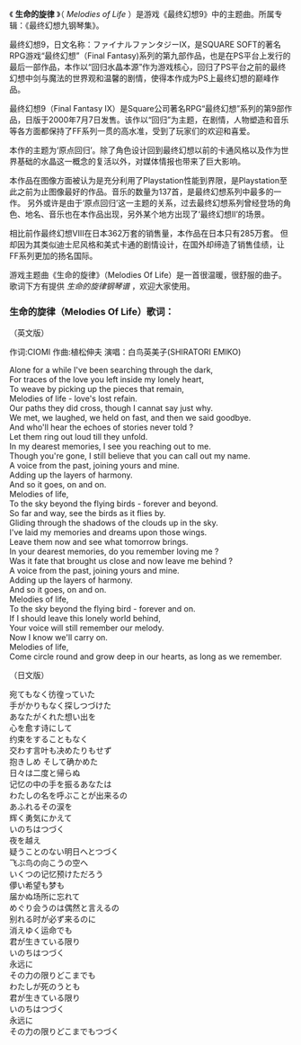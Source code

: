 

《 **生命的旋律** 》（ _Melodies of Life_ ）是游戏《最终幻想9》中的主题曲。所属专辑：《最终幻想九钢琴集》。

  

最终幻想9，日文名称：ファイナルファンタジーIX，是SQUARE SOFT的著名RPG游戏“最终幻想”（Final
Fantasy)系列的第九部作品，也是在PS平台上发行的最后一部作品，本作以“回归水晶本源”作为游戏核心，回归了PS平台之前的最终幻想中剑与魔法的世界观和温馨的剧情，使得本作成为PS上最终幻想的巅峰作品。

  

最终幻想9（Final Fantasy
IX）是Square公司著名RPG“最终幻想”系列的第9部作品，日版于2000年7月7日发售。该作以“回归”为主题，在剧情，人物塑造和音乐等各方面都保持了FF系列一贯的高水准，受到了玩家们的欢迎和喜爱。

  

本作的主题为‘原点回归’。除了角色设计回到最终幻想以前的卡通风格以及作为世界基础的水晶这一概念的复活以外，对媒体情报也带来了巨大影响。

  

本作品在图像方面被认为是充分利用了Playstation性能到界限，是Playstation至此之前为止图像最好的作品。音乐的数量为137首，是最终幻想系列中最多的一作。
另外或许是由于‘原点回归’这一主题的关系，过去最终幻想系列曾经登场的角色、地名、音乐也在本作品出现，另外某个地方出现了‘最终幻想II’的场景。

  

相比前作最终幻想VIII在日本362万套的销售量，本作品在日本只有285万套。
但却因为其类似迪士尼风格和美式卡通的剧情设计，在国外却缔造了销售佳绩，让FF系列更加的扬名国际。

  

游戏主题曲《生命的旋律》（Melodies Of Life）是一首很温暖，很舒服的曲子。歌词下方有提供 _生命的旋律钢琴谱_ ，欢迎大家使用。

### 生命的旋律（Melodies Of Life）歌词：

（英文版）

  

作词:CIOMI 作曲:植松伸夫 演唱：白鸟英美子(SHIRATORI EMIKO)

Alone for a while I've been searching through the dark,  
For traces of the love you left inside my lonely heart,  
To weave by picking up the pieces that remain,  
Melodies of life - love's lost refain.  
Our paths they did cross, though I cannat say just why.  
We met, we laughed, we held on fast, and then we said goodbye.  
And who'll hear the echoes of stories never told ?  
Let them ring out loud till they unfold.  
In my dearest memories, I see you reaching out to me.  
Though you're gone, I still believe that you can call out my name.  
A voice from the past, joining yours and mine.  
Adding up the layers of harmony.  
And so it goes, on and on.  
Melodies of life,  
To the sky beyond the flying birds - forever and beyond.  
So far and way, see the birds as it flies by.  
Gliding through the shadows of the clouds up in the sky.  
I've laid my memories and dreams upon those wings.  
Leave them now and see what tomorrow brings.  
In your dearest memories, do you remember loving me ?  
Was it fate that brought us close and now leave me behind ?  
A voice from the past, joining yours and mine.  
Adding up the layers of harmony.  
And so it goes, on and on.  
Melodies of life,  
To the sky beyond the flying bird - forever and on.  
If I should leave this lonely world behind,  
Your voice will still remember our melody.  
Now I know we'll carry on.  
Melodies of life,  
Come circle round and grow deep in our hearts, as long as we remember.

（日文版）

  

宛てもなく彷徨っていた  
手がかりもなく探しつづけた  
あなたがくれた想い出を  
心を愈す诗にして  
约束をすることもなく  
交わす言叶も决めたりもせず  
抱きしめ そして确かめた  
日々は二度と帰らぬ  
记忆の中の手を振るあなたは  
わたしの名を呼ぶことが出来るの  
あふれるその涙を  
辉く勇気にかえて  
いのちはつづく  
夜を越え  
疑うことのない明日へとつづく  
飞ぶ鸟の向こうの空へ  
いくつの记忆预けただろう  
儚い希望も梦も  
届かぬ场所に忘れて  
めぐり会うのは偶然と言えるの  
别れる时が必ず来るのに  
消えゆく运命でも  
君が生きている限り  
いのちはつづく  
永远に  
その力の限りどこまでも  
わたしが死のうとも  
君が生きている限り  
いのちはつづく  
永远に  
その力の限りどこまでもつづく

